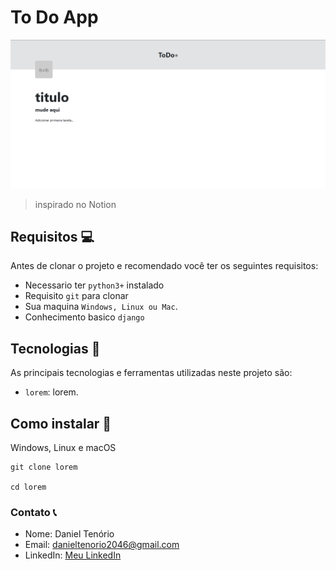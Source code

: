 # To Do App

<img src="./img-project/img-project.png" alt="img-project" />

> inspirado no Notion

## Requisitos 💻

Antes de clonar o projeto e recomendado você ter os seguintes requisitos:

-   Necessario ter `python3+` instalado
-   Requisito `git` para clonar
-   Sua maquina `Windows, Linux ou Mac`.
-   Conhecimento basico `django`

## Tecnologias 🚀

As principais tecnologias e ferramentas utilizadas neste projeto são:

-   `lorem`: lorem.

## Como instalar 🚀

Windows, Linux e macOS

```
git clone lorem

cd lorem
```

### Contato 📞

-   Nome: Daniel Tenório
-   Email: danieltenorio2046@gmail.com
-   LinkedIn: [Meu LinkedIn](https://www.linkedin.com/in/daniel-tenório-6471b0244/)
